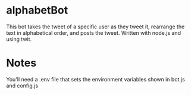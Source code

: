 # alphabetBot
This bot takes the tweet of a specific user as they tweet it, rearrange the text in alphabetical order, and posts the tweet. Written with node.js and using twit.

# Notes
You'll need a .env file that sets the environment variables shown in bot.js and config.js
